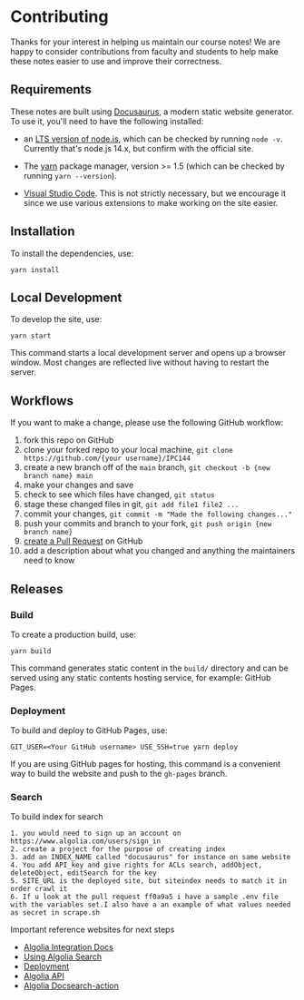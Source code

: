 # Contributing

Thanks for your interest in helping us maintain our course notes! We are happy to consider contributions from faculty and students to help make these notes easier to use and improve their correctness.

## Requirements

These notes are built using [Docusaurus](https://docusaurus.io/), a modern static website generator. To use it, you'll need to have the following installed:

- an [LTS version of node.js](https://nodejs.org/en/), which can be checked by running `node -v`. Currently that's node.js 14.x, but confirm with the official site.

- The [yarn](https://classic.yarnpkg.com/en/docs/install#mac-stable) package manager, version >= 1.5 (which can be checked by running `yarn --version`).

- [Visual Studio Code](https://code.visualstudio.com/). This is not strictly necessary, but we encourage it since we use various extensions to make working on the site easier.

## Installation

To install the dependencies, use:

```console
yarn install
```

## Local Development

To develop the site, use:

```console
yarn start
```

This command starts a local development server and opens up a browser window. Most changes are reflected live without having to restart the server.

## Workflows

If you want to make a change, please use the following GitHub workflow:

1. fork this repo on GitHub
1. clone your forked repo to your local machine, `git clone https://github.com/{your username}/IPC144`
1. create a new branch off of the `main` branch, `git checkout -b {new branch name} main`
1. make your changes and save
1. check to see which files have changed, `git status`
1. stage these changed files in git, `git add file1 file2 ...`
1. commit your changes, `git commit -m "Made the following changes..."`
1. push your commits and branch to your fork, `git push origin {new branch name}`
1. [create a Pull Request](https://docs.github.com/en/github/collaborating-with-pull-requests/proposing-changes-to-your-work-with-pull-requests/creating-a-pull-request) on GitHub
1. add a description about what you changed and anything the maintainers need to know

## Releases

### Build

To create a production build, use:

```console
yarn build
```

This command generates static content in the `build/` directory and can be served using any static contents hosting service, for example: GitHub Pages.

### Deployment

To build and deploy to GitHub Pages, use:

```console
GIT_USER=<Your GitHub username> USE_SSH=true yarn deploy
```

If you are using GitHub pages for hosting, this command is a convenient way to build the website and push to the `gh-pages` branch.

### Search

To build index for search

```text
1. you would need to sign up an account on https://www.algolia.com/users/sign_in
2. create a project for the purpose of creating index
3. add an INDEX_NAME called "docusaurus" for instance on same website
4. You add API_key and give rights for ACLs search, addObject, deleteObject, editSearch for the key
5. SITE_URL is the deployed site, but siteindex needs to match it in order crawl it
6. If u look at the pull request ff0a9a5 i have a sample .env file with the variables set.I also have a an example of what values needed as secret in scrape.sh
```

Important reference websites for next steps

- [Algolia Integration Docs](https://docsearch.algolia.com/docs/integrations)
- [Using Algolia Search](https://docusaurus.io/docs/search#using-algolia-docsearch)
- [Deployment](https://docusaurus.io/docs/deployment)
- [Algolia API](https://docsearch.algolia.com/docs/api)
- [Algolia Docsearch-action](https://github.com/marketplace/actions/algolia-docsearch-action)

